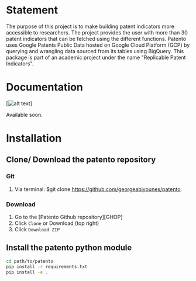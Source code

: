 # Statement

The purpose of this project is to make building patent indicators more accessible to researchers. The project provides the user with more than 30 patent indicators that can be fetched using the different functions. Patento uses Google Patents Public Data hosted on Google Cloud Platform (GCP) by querying and wrangling data sourced from its tables using BigQuery. This package is part of an academic project under the name "Replicable Patent Indicators".

# Documentation

[![alt text](https://gitlab.com/uploads/-/system/project/avatar/1058960/gitbook.png "Logo GitBook")]

Available soon.

# Installation 

## Clone/ Download the patento repository

### Git
1. Via terminal: $git clone https://github.com/georgeabiyounes/patento.

### Download

1. Go to the [Patento Github repository][GHOP]​
2. Click `Clone` or Download (top right)
3. Click `Download ZIP`

## Install the patento python module

```bash
cd path/to/patento
pip install -r requirements.txt
pip install -e .
```
